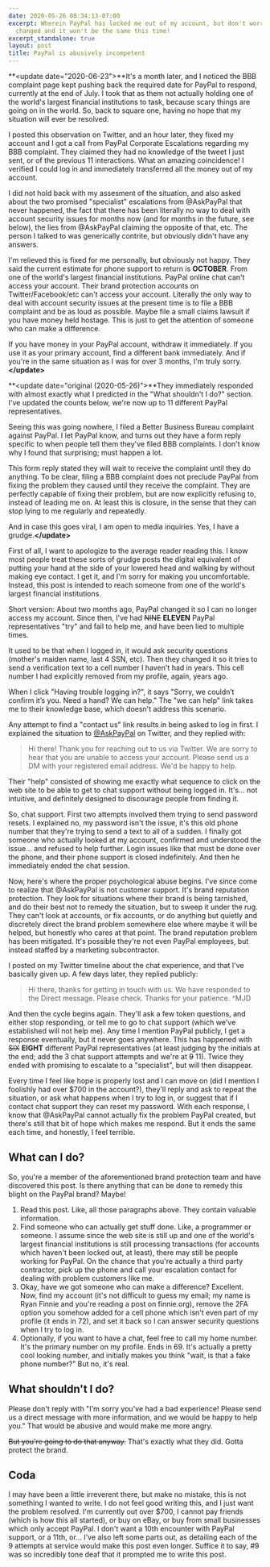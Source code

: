 ```yaml
---
date: 2020-05-26 08:34:13-07:00
excerpt: Wherein PayPal has locked me out of my account, but don't worry, they've
  changed and it won't be the same this time!
excerpt_standalone: true
layout: post
title: PayPal is abusively incompetent
---
```

**&lt;update date="2020-06-23"&gt;**It's a month later, and I noticed the BBB complaint page kept pushing back the required date for PayPal to respond, currently at the end of July. I took that as them not actually holding one of the world's largest financial institutions  to task, because scary things are going on in the world.  So, back to square one, having no hope that my situation will ever be resolved.

I posted this observation on Twitter, and an hour later, they fixed my account and I got a call from PayPal Corporate Escalations regarding my BBB complaint.  They claimed they had no knowledge of the tweet I just sent, or of the previous 11 interactions.  What an amazing coincidence!  I verified I could log in and immediately transferred all the money out of my account.

I did not hold back with my assesment of the situation, and also asked about the two promised "specialist" escalations from @AskPayPal that never happened, the fact that there has been literally no way to deal with account security issues for months now (and for months in the future, see below), the lies from @AskPayPal claiming the opposite of that, etc.  The person I talked to was generically contrite, but obviously didn't have any answers.

I'm relieved this is fixed for me personally, but obviously not happy.  They said the current estimate for phone support to return is **OCTOBER**.  From one of the world's largest financial institutions.  PayPal online chat can't access your account.  Their brand protection accounts on Twitter/Facebook/etc can't access your account.  Literally the only way to deal with account security issues at the present time is to file a BBB complaint and be as loud as possible.  Maybe file a small claims lawsuit if you have money held hostage.  This is just to get the attention of someone who can make a difference.

If you have money in your PayPal account, withdraw it immediately.  If you use it as your primary account, find a different bank immediately.  And if you're in the same situation as I was for over 3 months, I'm truly sorry.**&lt;/update&gt;**

**&lt;update date="original (2020-05-26)"&gt;**They immediately responded with almost exactly what I predicted in the "What shouldn't I do?" section.  I've updated the counts below, we're now up to 11 different PayPal representatives.

Seeing this was going nowhere, I filed a Better Business Bureau complaint against PayPal.  I let PayPal know, and turns out they have a form reply specific to when people tell them they've filed BBB complaints.  I don't know why I found that surprising; must happen a lot.

This form reply stated they will wait to receive the complaint until they do anything. To be clear, filing a BBB complaint does not preclude PayPal from fixing the problem they caused until they receive the complaint. They are perfectly capable of fixing their problem, but are now explicitly refusing to, instead of leading me on.  At least this is closure, in the sense that they can stop lying to me regularly and repeatedly.

And in case this goes viral, I am open to media inquiries.  Yes, I have a grudge.**&lt;/update&gt;**

First of all, I want to apologize to the average reader reading this.  I know most people treat these sorts of grudge posts the digital equivalent of putting your hand at the side of your lowered head and walking by without making eye contact.  I get it, and I'm sorry for making you uncomfortable.  Instead, this post is intended to reach someone from one of the world's largest financial institutions.

Short version: About two months ago, PayPal changed it so I can no longer access my account.  Since then, I've had ~~NINE~~ **ELEVEN** PayPal representatives "try" and fail to help me, and have been lied to multiple times.

It used to be that when I logged in, it would ask security questions (mother's maiden name, last 4 SSN, etc).  Then they changed it so it tries to send a verification text to a cell number I haven't had in years.  This cell number I had explicitly removed from my profile, again, years ago.

When I click "Having trouble logging in?", it says "Sorry, we couldn’t confirm it’s you. Need a hand? We can help."  The "we can help" link takes me to their knowledge base, which doesn't address this scenario.

Any attempt to find a "contact us" link results in being asked to log in first.  I explained the situation to [@AskPayPal](https://twitter.com/AskPayPal) on Twitter, and they replied with:

> Hi there! Thank you for reaching out to us via Twitter. We are sorry to hear that you are unable to access your account. Please send us a DM with your registered email address. We'd be happy to help.

Their "help" consisted of showing me exactly what sequence to click on the web site to be able to get to chat support without being logged in.  It's... not intuitive, and definitely designed to discourage people from finding it.

So, chat support.  First two attempts involved them trying to send password resets.  I explained no, my password isn't the issue, it's this old phone number that they're trying to send a text to all of a sudden.  I finally got someone who actually looked at my account, confirmed and understood the issue...  and refused to help further.  Login issues like that must be done over the phone, and their phone support is closed indefinitely.  And then he immediately ended the chat session.

Now, here's where the proper psychological abuse begins.  I've since come to realize that @AskPayPal is not customer support.  It's brand reputation protection.  They look for situations where their brand is being tarnished, and do their best not to remedy the situation, but to sweep it under the rug.  They can't look at accounts, or fix accounts, or do anything but quietly and discretely direct the brand problem somewhere else where maybe it will be helped, but honestly who cares at that point.  The brand reputation problem has been mitigated.  It's possible they're not even PayPal employees, but instead staffed by a marketing subcontractor.

I posted on my Twitter timeline about the chat experience, and that I've basically given up.  A few days later, they replied publicly:

> Hi there, thanks for getting in touch with us. We have responded to the Direct message. Please check. Thanks for your patience. ^MJD

And then the cycle begins again.  They'll ask a few token questions, and either stop responding, or tell me to go to chat support (which we've established will not help me).  Any time I mention PayPal publicly, I get a response eventually, but it never goes anywhere.  This has happened with ~~SIX~~ **EIGHT** different PayPal representatives (at least judging by the initials at the end; add the 3 chat support attempts and we're at ~~9~~ 11).  Twice they ended with promising to escalate to a "specialist", but will then disappear.

Every time I feel like hope is properly lost and I can move on (did I mention I foolishly had over $700 in the account?), they'll reply and ask to repeat the situation, or ask what happens when I try to log in, or suggest that if I contact chat support they can reset my password.  With each response, I know that @AskPayPal cannot actually fix the problem PayPal created, but there's still that bit of hope which makes me respond.  But it ends the same each time, and honestly, I feel terrible.

## What can I do?

So, you're a member of the aforementioned brand protection team and have discovered this post.  Is there anything that can be done to remedy this blight on the PayPal brand?  Maybe!

1. Read this post.  Like, all those paragraphs above.  They contain valuable information.
2. Find someone who can actually get stuff done.  Like, a programmer or someone.  I assume since the web site is still up and one of the world's largest financial institutions is still processing transactions (for accounts which haven't been locked out, at least), there may still be people working for PayPal.  On the chance that you're actually a third party contractor, pick up the phone and call your escalation contact for dealing with problem customers like me.
3. Okay, have we got someone who can make a difference?  Excellent.  Now, find my account (it's not difficult to guess my email; my name is Ryan Finnie and you're reading a post on finnie.org), remove the 2FA option you somehow added for a cell phone which isn't even part of my profile (it ends in 72), and set it back so I can answer security questions when I try to log in.
4. Optionally, if you want to have a chat, feel free to call my home number.  It's the primary number on my profile.  Ends in 69.  It's actually a pretty cool looking number, and initially makes you think "wait, is that a fake phone number?"  But no, it's real.

## What shouldn't I do?

Please don't reply with "I'm sorry you've had a bad experience!  Please send us a direct message with more information, and we would be happy to help you."  That would be abusive and would make me more angry.

~~But you're going to do that anyway.~~ That's exactly what they did.  Gotta protect the brand.

## Coda

I may have been a little irreverent there, but make no mistake, this is not something I wanted to write.  I do not feel good writing this, and I just want the problem resolved.  I'm currently out over $700, I cannot pay friends (which is how this all started), or buy on eBay, or buy from small businesses which only accept PayPal.  I don't want a 10th encounter with PayPal support, or a 11th, or...  I've also left some parts out, as detailing each of the 9 attempts at service would make this post even longer.  Suffice it to say, #9 was so incredibly tone deaf that it prompted me to write this post.
